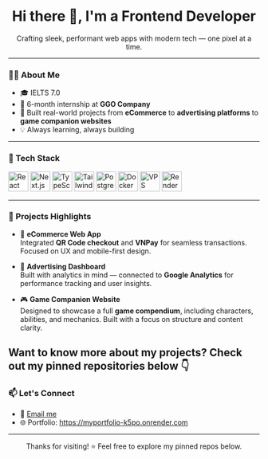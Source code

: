 <h1 align="center">Hi there 👋, I'm a Frontend Developer</h1>

<p align="center">
  Crafting sleek, performant web apps with modern tech — one pixel at a time.
</p>

---

### 🧑‍💻 About Me

- 🎓 IELTS 7.0  
- 💼 6-month internship at **GGO Company**  
- 🔨 Built real-world projects from **eCommerce** to **advertising platforms** to **game companion websites**  
- 💡 Always learning, always building

---

### 🧰 Tech Stack

<p align="left">
  <img src="https://cdn.jsdelivr.net/gh/devicons/devicon/icons/react/react-original.svg" alt="React" width="40" height="40"/>
  <img src="https://cdn.jsdelivr.net/gh/devicons/devicon/icons/nextjs/nextjs-original.svg" alt="Next.js" width="40" height="40"/>
  <img src="https://cdn.jsdelivr.net/gh/devicons/devicon/icons/typescript/typescript-original.svg" alt="TypeScript" width="40" height="40"/>
  <img src="https://www.dongee.com/tutoriales/content/images/2023/10/image-7.png" alt="TailwindCSS" width="40" height="40"/>
  <img src="https://cdn.jsdelivr.net/gh/devicons/devicon/icons/postgresql/postgresql-original.svg" alt="PostgreSQL" width="40" height="40"/>
  <img src="https://cdn.jsdelivr.net/gh/devicons/devicon/icons/docker/docker-original.svg" alt="Docker" width="40" height="40"/>
  <img src="https://static.vecteezy.com/system/resources/previews/020/029/268/original/vps-letter-logo-design-on-white-background-vps-creative-circle-letter-logo-concept-vps-letter-design-vector.jpg" alt="VPS" width="40" height="40"/>
  <img src="https://avatars.githubusercontent.com/u/43289258?s=200&v=4" alt="Render" width="40" height="40"/>
</p>

---

### 🚀 Projects Highlights

- 🛒 **eCommerce Web App**  
  Integrated **QR Code checkout** and **VNPay** for seamless transactions. Focused on UX and mobile-first design.

- 📢 **Advertising Dashboard**  
  Built with analytics in mind — connected to **Google Analytics** for performance tracking and user insights.

- 🎮 **Game Companion Website**  
  Designed to showcase a full **game compendium**, including characters, abilities, and mechanics. Built with a focus on structure and content clarity.

Want to know more about my projects? Check out my pinned repositories below 👇
---

### 📫 Let's Connect

- 📧 [Email me](mailto:minhphuc309@gmail.com)
- 🌐 Portfolio: https://myportfolio-k5po.onrender.com

---

<p align="center">
  Thanks for visiting! ⭐ Feel free to explore my pinned repos below.
</p>


<!--
**MPIO1002/MPIO1002** is a ✨ _special_ ✨ repository because its `README.md` (this file) appears on your GitHub profile.

Here are some ideas to get you started:

- 🔭 I’m currently working on ...
- 🌱 I’m currently learning ...
- 👯 I’m looking to collaborate on ...
- 🤔 I’m looking for help with ...
- 💬 Ask me about ...
- 📫 How to reach me: ...
- 😄 Pronouns: ...
- ⚡ Fun fact: ...
-->
